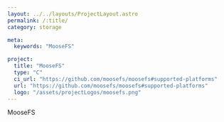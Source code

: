 ```yaml
---
layout: ../../layouts/ProjectLayout.astro
permalink: /:title/
category: storage

meta:
  keywords: "MooseFS"

project:
  title: "MooseFS"
  type: "C"
  ci_url: "https://github.com/moosefs/moosefs#supported-platforms"
  url: "https://github.com/moosefs/moosefs#supported-platforms"
  logo: "/assets/projectLogos/moosefs.png"
---
```


<p>MooseFS</p>
